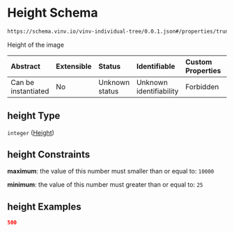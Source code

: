 # Height Schema

```txt
https://schema.vinv.io/vinv-individual-tree/0.0.1.json#/properties/trunk/properties/image_trunk/properties/height
```

Height of the image

| Abstract            | Extensible | Status         | Identifiable            | Custom Properties | Additional Properties | Access Restrictions | Defined In                                                                                                              |
| :------------------ | :--------- | :------------- | :---------------------- | :---------------- | :-------------------- | :------------------ | :---------------------------------------------------------------------------------------------------------------------- |
| Can be instantiated | No         | Unknown status | Unknown identifiability | Forbidden         | Allowed               | none                | [dereferenced.doc.json\*](../../../../../vinv-schemas/vinv-tree/out/0.0.1/dereferenced.doc.json "open original schema") |

## height Type

`integer` ([Height](dereferenced-properties-trunk-properties-image-of-the-trunk-properties-height.md))

## height Constraints

**maximum**: the value of this number must smaller than or equal to: `10000`

**minimum**: the value of this number must greater than or equal to: `25`

## height Examples

```json
500
```
